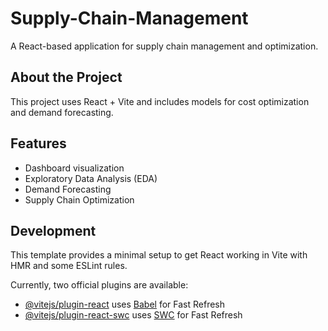 # Supply-Chain-Management

A React-based application for supply chain management and optimization.

## About the Project

This project uses React + Vite and includes models for cost optimization and demand forecasting.

## Features
- Dashboard visualization
- Exploratory Data Analysis (EDA)
- Demand Forecasting
- Supply Chain Optimization

## Development

This template provides a minimal setup to get React working in Vite with HMR and some ESLint rules.

Currently, two official plugins are available:

- [@vitejs/plugin-react](https://github.com/vitejs/vite-plugin-react/blob/main/packages/plugin-react/README.md) uses [Babel](https://babeljs.io/) for Fast Refresh
- [@vitejs/plugin-react-swc](https://github.com/vitejs/vite-plugin-react-swc) uses [SWC](https://swc.rs/) for Fast Refresh
